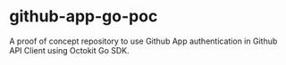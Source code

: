 # github-app-go-poc
A proof of concept repository to use Github App authentication in Github API Client using Octokit Go SDK.
